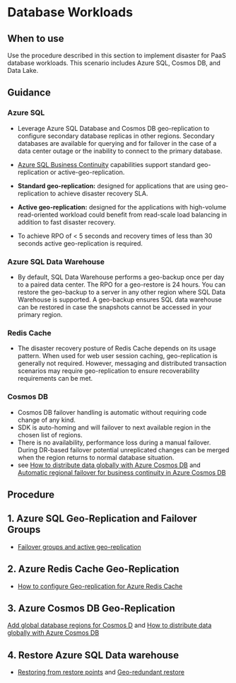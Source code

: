 # Database Workloads

## When to use

Use the procedure described in this section to implement disaster for PaaS database workloads. This scenario includes Azure SQL, Cosmos DB, and Data Lake.

## Guidance

### Azure SQL

* Leverage Azure SQL Database and Cosmos DB  geo-replication to configure secondary database replicas in other regions. Secondary databases are available for querying and for failover in the case of a data center outage or the inability to connect to the primary database.

* [Azure SQL Business Continuity](https://docs.microsoft.com/en-us/azure/sql-database/sql-database-business-continuity) capabilities support standard geo-replication or active-geo-replication.

* **Standard geo-replication:** designed for applications that are using geo-replication  to achieve disaster recovery SLA.
* **Active geo-replication:** designed for the applications with  high-volume read-oriented workload could benefit from read-scale load balancing in addition to fast disaster recovery.
* To achieve RPO of < 5 seconds and recovery times of less than 30 seconds active geo-replication is required.

### Azure SQL Data Warehouse

* By default, SQL Data Warehouse performs a geo-backup once per day to a paired data center. The RPO for a geo-restore is 24 hours. You can restore the geo-backup to a server in any other region where SQL Data Warehouse is supported. A geo-backup ensures SQL data warehouse can be restored in case the snapshots cannot be accessed in your primary region.

### Redis Cache

* The disaster recovery posture of Redis Cache depends on its usage pattern. When used for web user session caching, geo-replication is generally not required. However, messaging and distributed transaction scenarios may require geo-replication to ensure recoverability requirements can be met.

### Cosmos DB

* Cosmos DB failover handling is automatic without requiring code change of any kind.
* SDK is auto-homing and will failover to next available region in the chosen list of regions.
* There is no availability, performance loss during a manual failover. During DR-based failover potential unreplicated changes can be merged when the region returns to normal database situation.
* see [How to distribute data globally with Azure Cosmos DB](https://docs.microsoft.com/en-us/azure/cosmos-db/distribute-data-globally) and [Automatic regional failover for business continuity in Azure Cosmos DB](https://docs.microsoft.com/en-us/azure/cosmos-db/regional-failover)

## Procedure

## 1. Azure SQL Geo-Replication and Failover Groups

* [Failover groups and active geo-replication](https://docs.microsoft.com/en-us/azure/sql-database/sql-database-geo-replication-overview)

## 2. Azure Redis Cache Geo-Replication

* [How to configure Geo-replication for Azure Redis Cache](https://docs.microsoft.com/en-us/azure/redis-cache/cache-how-to-geo-replication)


## 3. Azure Cosmos DB Geo-Replication

[Add global database regions for Cosmos D](https://docs.microsoft.com/en-us/azure/cosmos-db/tutorial-global-distribution-sql-api) and [How to distribute data globally with Azure Cosmos DB](https://docs.microsoft.com/en-us/azure/cosmos-db/distribute-data-globally)

## 4. Restore Azure SQL Data warehouse

* [Restoring from restore points](https://docs.microsoft.com/en-us/azure/sql-data-warehouse/backup-and-restore) and [Geo-redundant restore](https://docs.microsoft.com/en-us/azure/sql-data-warehouse/backup-and-restore)








